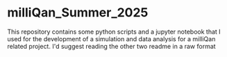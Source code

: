 # milliQan_Summer_2025
This repository contains some python scripts and a jupyter notebook that I used for the development of a simulation and data analysis for a milliQan related project.
I'd suggest reading the other two readme in a raw format
